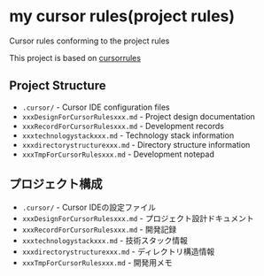 # my cursor rules(project rules)

Cursor rules conforming to the project rules

This project is based on [cursorrules](https://github.com/kinopeee/cursorrules)

## Project Structure

- `.cursor/` - Cursor IDE configuration files
- `xxxDesignForCursorRulesxxx.md` - Project design documentation
- `xxxRecordForCursorRulesxxx.md` - Development records
- `xxxtechnologystackxxx.md` - Technology stack information
- `xxxdirectorystructurexxx.md` - Directory structure information
- `xxxTmpForCursorRulesxxx.md` - Development notepad

## プロジェクト構成

- `.cursor/` - Cursor IDEの設定ファイル
- `xxxDesignForCursorRulesxxx.md` - プロジェクト設計ドキュメント
- `xxxRecordForCursorRulesxxx.md` - 開発記録
- `xxxtechnologystackxxx.md` - 技術スタック情報
- `xxxdirectorystructurexxx.md` - ディレクトリ構造情報
- `xxxTmpForCursorRulesxxx.md` - 開発用メモ


